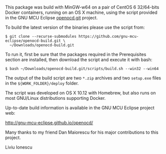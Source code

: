 
This package was build with MinGW-w64 on a pair of CentOS 6 32/64-bits 
Docker containers, running on an OS X machine, using the script provided 
in the GNU MCU Eclipse [openocd.git](https://github.com/gnu-mcu-eclipse/openocd)
project.

To build the latest version of the binaries please use the script from:

```console
$ git clone --recurse-submodules https://github.com/gnu-mcu-eclipse/openocd-build.git \
  ~/Downloads/openocd-build.git
```

To run it, first be sure that the packages required in the Prerequisites 
section are installed, then download the script and execute it with bash:

```console
$ bash ~/Downloads/openocd-build.git/scripts/build.sh --win32 --win64
```

The output of the build script are two `*.zip` archives and two `setup.exe`
files in the `${WORK_FOLDER}/deploy` folder.

The script was developed on OS X 10.12 with Homebrew, but also runs
on most GNU/Linux distributions supporting Docker.

Up-to-date build information is available in the GNU MCU Eclipse project web:

  http://gnu-mcu-eclipse.github.io/openocd/

Many thanks to my friend Dan Maiorescu for his major contributions 
to this project.


Liviu Ionescu
